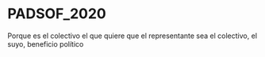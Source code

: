 # PADSOF_2020
Porque es el colectivo el que quiere que el representante sea el colectivo, el suyo, beneficio político
